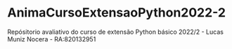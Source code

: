 # AnimaCursoExtensaoPython2022-2
Repósitorio avaliativo do curso de extensão Python básico 2022/2 - Lucas Muniz Nocera - RA:820132951
